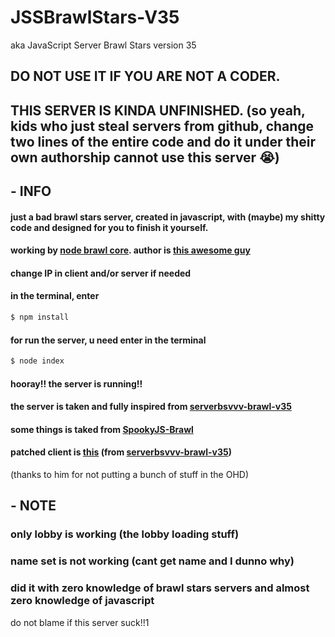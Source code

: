 # JSSBrawlStars-V35
aka JavaScript Server Brawl Stars version 35

## DO NOT USE IT IF YOU ARE NOT A **CODER**.
## THIS SERVER IS KINDA **UNFINISHED**. (so yeah, kids who just steal servers from github, change two lines of the entire code and do it under their own authorship cannot use this server :sob:)

## - INFO

#### just a bad brawl stars server, created in javascript,  with (maybe) my shitty code and designed for you to finish it yourself.
#### working by [node brawl core](https://github.com/tailsjs/nodebrawl-core). author is [this awesome guy](https://github.com/tailsjs)

#### change IP in client and/or server if needed

#### in the terminal, enter
```bash
$ npm install
```

#### for run the server, u need enter in the terminal
```bash
$ node index
```

#### hooray!! the server is running!!


#### the server is taken and fully inspired from [serverbsvvv-brawl-v35](https://github.com/ServerBSvvv/ServerBSvvv-Brawl-v35)
#### some things is taked from [SpookyJS-Brawl](https://github.com/tailsjs/Spooky.js)

#### patched client is [this](https://drive.google.com/file/d/1NnoTQ_Ne04QDU43ID4I3-rWA938es1-6) (from [serverbsvvv-brawl-v35](https://github.com/ServerBSvvv/ServerBSvvv-Brawl-v35))
(thanks to him for not putting a bunch of stuff in the OHD)

## - NOTE
### only lobby is working (the lobby loading stuff)

### name set is not working (cant get name and I dunno why)

### did it with zero knowledge of brawl stars servers and almost zero knowledge of javascript

do not blame if this server suck!!1
